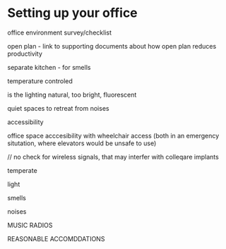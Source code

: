 # Setting up your office

office environment survey/checklist

open plan - link to supporting documents about
how open plan reduces productivity

separate kitchen - for smells

temperature controled

is the lighting natural, too bright, fluorescent

quiet spaces to retreat from noises

accessibility

office space acccesibility with wheelchair access (both 
in an emergency situtation, where elevators would be unsafe to use)

// no
check for wireless signals, that may interfer with
colleqare implants



temperate

light

smells

noises

MUSIC RADIOS

REASONABLE ACCOMDDATIONS